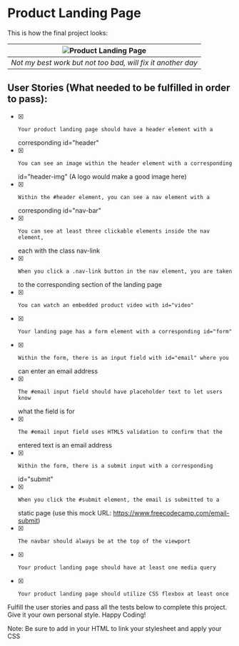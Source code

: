 # Product Landing Page

This is how the final project looks:

| ![Product Landing Page](https://i.imgur.com/M3O422v.png) |
|:--:|
| *Not my best work but not too bad, will fix it another day* |

## User Stories (What needed to be fulfilled in order to pass):


- [x]     Your product landing page should have a header element with a
  corresponding id="header"
- [x]     You can see an image within the header element with a corresponding
  id="header-img" (A logo would make a good image here)
- [x]     Within the #header element, you can see a nav element with a
  corresponding id="nav-bar"
- [x]     You can see at least three clickable elements inside the nav element,
  each with the class nav-link
- [x]     When you click a .nav-link button in the nav element, you are taken
  to the corresponding section of the landing page
- [x]     You can watch an embedded product video with id="video"
- [x]     Your landing page has a form element with a corresponding id="form"
- [x]     Within the form, there is an input field with id="email" where you
  can enter an email address
- [x]     The #email input field should have placeholder text to let users know
  what the field is for
- [x]     The #email input field uses HTML5 validation to confirm that the
  entered text is an email address
- [x]     Within the form, there is a submit input with a corresponding
  id="submit"
- [x]     When you click the #submit element, the email is submitted to a
  static page (use this mock URL: https://www.freecodecamp.com/email-submit)
- [x]     The navbar should always be at the top of the viewport
- [x]     Your product landing page should have at least one media query
- [x]     Your product landing page should utilize CSS flexbox at least once

Fulfill the user stories and pass all the tests below to complete this project.
Give it your own personal style. Happy Coding!

Note: Be sure to add <link rel="stylesheet" href="styles.css"> in your HTML to
link your stylesheet and apply your CSS
